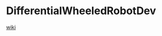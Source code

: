 # DifferentialWheeledRobotDev

[wiki](https://github.com/HarukiUchito/DifferentialWheeledRobotDev/wiki)
